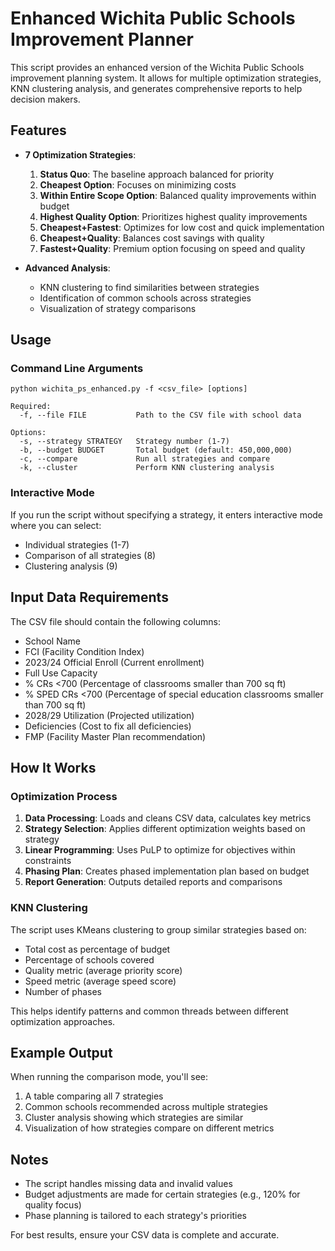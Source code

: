 # Enhanced Wichita Public Schools Improvement Planner

This script provides an enhanced version of the Wichita Public Schools improvement planning system. It allows for multiple optimization strategies, KNN clustering analysis, and generates comprehensive reports to help decision makers.

## Features

- **7 Optimization Strategies**:
  1. **Status Quo**: The baseline approach balanced for priority
  2. **Cheapest Option**: Focuses on minimizing costs
  3. **Within Entire Scope Option**: Balanced quality improvements within budget
  4. **Highest Quality Option**: Prioritizes highest quality improvements
  5. **Cheapest+Fastest**: Optimizes for low cost and quick implementation
  6. **Cheapest+Quality**: Balances cost savings with quality
  7. **Fastest+Quality**: Premium option focusing on speed and quality

- **Advanced Analysis**:
  - KNN clustering to find similarities between strategies
  - Identification of common schools across strategies
  - Visualization of strategy comparisons

## Usage

### Command Line Arguments

```
python wichita_ps_enhanced.py -f <csv_file> [options]

Required:
  -f, --file FILE           Path to the CSV file with school data

Options:
  -s, --strategy STRATEGY   Strategy number (1-7)
  -b, --budget BUDGET       Total budget (default: 450,000,000)
  -c, --compare             Run all strategies and compare
  -k, --cluster             Perform KNN clustering analysis
```

### Interactive Mode

If you run the script without specifying a strategy, it enters interactive mode where you can select:
- Individual strategies (1-7)
- Comparison of all strategies (8)
- Clustering analysis (9)

## Input Data Requirements

The CSV file should contain the following columns:
- School Name
- FCI (Facility Condition Index)
- 2023/24 Official Enroll (Current enrollment)
- Full Use Capacity
- % CRs <700 (Percentage of classrooms smaller than 700 sq ft)
- % SPED CRs <700 (Percentage of special education classrooms smaller than 700 sq ft)
- 2028/29 Utilization (Projected utilization)
- Deficiencies (Cost to fix all deficiencies)
- FMP (Facility Master Plan recommendation)

## How It Works

### Optimization Process

1. **Data Processing**: Loads and cleans CSV data, calculates key metrics
2. **Strategy Selection**: Applies different optimization weights based on strategy
3. **Linear Programming**: Uses PuLP to optimize for objectives within constraints
4. **Phasing Plan**: Creates phased implementation plan based on budget
5. **Report Generation**: Outputs detailed reports and comparisons

### KNN Clustering

The script uses KMeans clustering to group similar strategies based on:
- Total cost as percentage of budget
- Percentage of schools covered
- Quality metric (average priority score)
- Speed metric (average speed score)
- Number of phases

This helps identify patterns and common threads between different optimization approaches.

## Example Output

When running the comparison mode, you'll see:
1. A table comparing all 7 strategies
2. Common schools recommended across multiple strategies
3. Cluster analysis showing which strategies are similar
4. Visualization of how strategies compare on different metrics

## Notes

- The script handles missing data and invalid values
- Budget adjustments are made for certain strategies (e.g., 120% for quality focus)
- Phase planning is tailored to each strategy's priorities

For best results, ensure your CSV data is complete and accurate.
